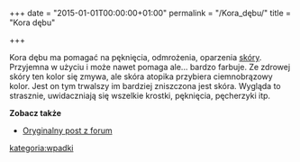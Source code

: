 +++
date = "2015-01-01T00:00:00+01:00"
permalink = "/Kora_dębu/"
title = "Kora dębu"

+++

Kora dębu ma pomagać na pęknięcia, odmrożenia, oparzenia [skóry](/atopedia/skóra "wikilink"). Przyjemna w użyciu i może nawet pomaga ale... bardzo farbuje. Ze zdrowej skóry ten kolor się zmywa, ale skóra atopika przybiera ciemnobrązowy kolor. Jest on tym trwalszy im bardziej zniszczona jest skóra. Wygląda to strasznie, uwidaczniają się wszelkie krostki, pęknięcia, pęcherzyki itp.

**Zobacz także**

-   [Oryginalny post z forum](http://www.atopowe.pl/forum/viewtopic.php?p=2666#2666)

[kategoria:wpadki](/atopedia/kategoria:wpadki "wikilink")